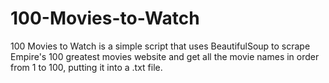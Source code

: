 # 100-Movies-to-Watch
 
100 Movies to Watch is a simple script that uses BeautifulSoup to scrape Empire's 100 greatest movies website and get all the movie names in order from 1 to 100, putting it into a .txt file.
